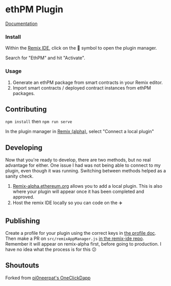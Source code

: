 # ethPM Plugin

[Documentation](https://docs.ethpm.com/ethpm-developer-guide/ethpm-and-remix-ide)


### Install

Within the [Remix IDE](https://remix.ethereum.org), click on the :electric_plug: symbol to open the plugin manager.

Search for "EthPM" and hit "Activate".

### Usage

1. Generate an ethPM package from smart contracts in your Remix editor.
2. Import smart contracts / deployed contract instances from ethPM packages.

## Contributing

`npm install` then `npm run serve`

In the plugin manager in [Remix (alpha)](http://remix-alpha.ethereum.org), select "Connect a local plugin"

## Developing

Now that you're ready to develop, there are two methods, but no real advantage for either. One issue I had was not being able to connect to my plugin, even though it was running. Switching between methods helped as a sanity check.

1. [Remix-alpha.ethereum.org](https://Remix-alpha.ethereum.org) allows you to add a local plugin. This is also where your plugin will appear once it has been completed and approved.
2. Host the remix IDE locally so you can code on the :airplane:

## Publishing

Create a profile for your plugin using the correct keys in [the profile doc](https://github.com/ethereum/remix-plugin/blob/master/doc/deploy/profile.md). Then make a PR on `src/remixAppManager.js` [in the remix-ide repo](https://github.com/ethereum/remix-ide/blob/8d3a09f9b19060509d2789ced8e8d5ee6c9f6e9f/src/remixAppManager.js). Remember it will appear on remix-alpha first, before going to production. I have no idea what the process is for this :confused:


## Shoutouts
Forked from [pi0neerpat's OneClickDapp](https://github.com/pi0neerpat/remix-plugin-one-click-dapp)
